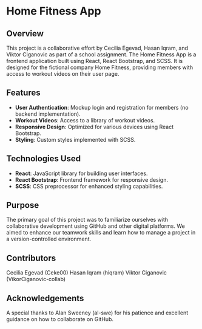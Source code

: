 # Home Fitness App

## Overview
This project is a collaborative effort by Cecilia Egevad, Hasan Iqram, and Viktor Ciganovic as part of a school assignment. The Home Fitness App is a frontend application built using React, React Bootstrap, and SCSS. It is designed for the fictional company Home Fitness, providing members with access to workout videos on their user page.

## Features
- **User Authentication**: Mockup login and registration for members (no backend implementation).
- **Workout Videos**: Access to a library of workout videos.
- **Responsive Design**: Optimized for various devices using React Bootstrap.
- **Styling**: Custom styles implemented with SCSS.

## Technologies Used
- **React**: JavaScript library for building user interfaces.
- **React Bootstrap**: Frontend framework for responsive design.
- **SCSS**: CSS preprocessor for enhanced styling capabilities.

## Purpose
The primary goal of this project was to familiarize ourselves with collaborative development using GitHub and other digital platforms. We aimed to enhance our teamwork skills and learn how to manage a project in a version-controlled environment.

## Contributors
Cecilia Egevad (Ceke00)
Hasan Iqram (hiqram)
Viktor Ciganovic (VikorCiganovic-collab)

## Acknowledgements
A special thanks to Alan Sweeney (al-swe) for his patience and excellent guidance on how to collaborate on GitHub.